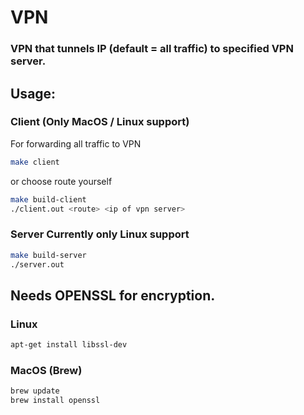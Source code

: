 # VPN

### VPN that tunnels IP (default = all traffic) to specified VPN server.

## Usage:

### Client (Only MacOS / Linux support)

For forwarding all traffic to VPN
```bash
make client
```
or choose route yourself
```bash
make build-client
./client.out <route> <ip of vpn server>
```

### Server Currently only Linux support
```bash
make build-server
./server.out
```

## Needs OPENSSL for encryption.
### Linux
```bash
apt-get install libssl-dev
```
### MacOS (Brew)
```bash
brew update
brew install openssl
```